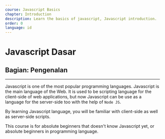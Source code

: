 ```yaml
---
course: Javascript Basics
chapter: Introduction
description: Learn the basics of javascript, Javascript introduction.
order: 0
language: id
---
```


# Javascript Dasar

## Bagian: Pengenalan

---

Javascript is one of the most popular programming languages. Javascript is the main language of the Web. It is used to be scripting language for the client-side of web applications, but now Javascript can be use as a language for the server-side too with the help of `Node JS`.

By learning Javascript language, you will be familiar with client-side as well as server-side scripts.

This course is for absolute beginners that doesn't know Javascript yet, or absolute beginners in programming language.
